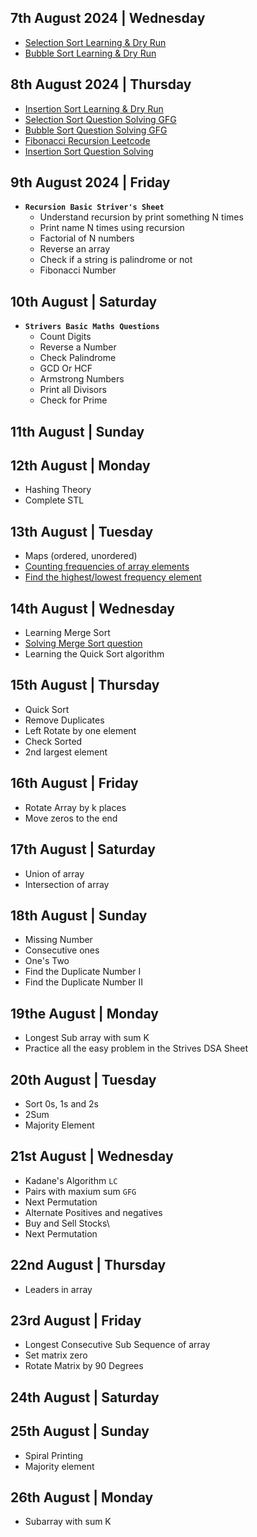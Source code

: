 ## 7th August 2024 | Wednesday

- [Selection Sort Learning & Dry Run](https://www.youtube.com/watch?v=HGk_ypEuS24&t=167s)
- [Bubble Sort Learning & Dry Run](https://www.youtube.com/watch?v=HGk_ypEuS24&t=167s)

## 8th August 2024 | Thursday

- [Insertion Sort Learning & Dry Run](https://www.youtube.com/watch?v=HGk_ypEuS24&t=167s)
- [Selection Sort Question Solving GFG](https://www.geeksforgeeks.org/problems/selection-sort/1?utm_source=youtube&utm_medium=collab_striver_ytdescription&utm_campaign=selection-sort)
- [Bubble Sort Question Solving GFG](https://www.geeksforgeeks.org/problems/bubble-sort/1?utm_source=youtube&utm_medium=collab_striver_ytdescription&utm_campaign=bubble-sort)
- [Fibonacci Recursion Leetcode](https://leetcode.com/problems/fibonacci-number/description/)
- [Insertion Sort Question Solving](https://www.geeksforgeeks.org/problems/insertion-sort/0?category%5B%5D=Algorithms&page=1&query=category%5B%5DAlgorithmspage1&utm_source=youtube&utm_medium=collab_striver_ytdescription&utm_campaign=insertion-sort)

##

## 9th August 2024 | Friday

- **`Recursion Basic Striver's Sheet`**
  - Understand recursion by print something N times
  - Print name N times using recursion
  - Factorial of N numbers
  - Reverse an array
  - Check if a string is palindrome or not
  - Fibonacci Number

##

## 10th August | Saturday

- **`Strivers Basic Maths Questions`**
  - Count Digits
  - Reverse a Number
  - Check Palindrome
  - GCD Or HCF
  - Armstrong Numbers
  - Print all Divisors
  - Check for Prime

## 11th August | Sunday

##

## 12th August | Monday

- Hashing Theory
- Complete STL

##

## 13th August | Tuesday

- Maps (ordered, unordered)
- [Counting frequencies of array elements](https://www.geeksforgeeks.org/problems/frequency-of-array-elements-1587115620/0)
- [Find the highest/lowest frequency element](https://leetcode.com/problems/frequency-of-the-most-frequent-element/)

##

## 14th August | Wednesday

- Learning Merge Sort
- [Solving Merge Sort question](https://www.geeksforgeeks.org/problems/merge-sort/1?utm_source=youtube&utm_medium=collab_striver_ytdescription&utm_campaign=merge-sort)
- Learning the Quick Sort algorithm

##

## 15th August | Thursday

- Quick Sort
- Remove Duplicates
- Left Rotate by one element
- Check Sorted
- 2nd largest element

##

## 16th August | Friday

- Rotate Array by k places
- Move zeros to the end

##

## 17th August | Saturday

- Union of array
- Intersection of array

##

## 18th August | Sunday

- Missing Number
- Consecutive ones
- One's Two
- Find the Duplicate Number I
- Find the Duplicate Number II

##

## 19the August | Monday

- Longest Sub array with sum K
- Practice all the easy problem in the Strives DSA Sheet

##

## 20th August | Tuesday

- Sort 0s, 1s and 2s
- 2Sum
- Majority Element

##

## 21st August | Wednesday

- Kadane's Algorithm `LC`
- Pairs with maxium sum `GFG`
- Next Permutation
- Alternate Positives and negatives
- Buy and Sell Stocks\
- Next Permutation

##

## 22nd August | Thursday

- Leaders in array

##

## 23rd August | Friday

- Longest Consecutive Sub Sequence of array
- Set matrix zero
- Rotate Matrix by 90 Degrees

##

## 24th August | Saturday

##

## 25th August | Sunday

- Spiral Printing
- Majority element

## 26th August | Monday

- Subarray with sum K

##
